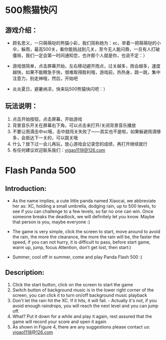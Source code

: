 # 500熊猫快闪

## **游戏介绍：**

- 顾名思义，一只萌萌哒的熊猫小彩，我们简称她为：xc，举着一把萌萌哒的小伞，躲雨，最高500关，看你能挑战到几关，至今无人能问鼎，一旦有人打破僵局，我们一定会第一时间通知您，也许那个人就是你，也说不定：）

- 游戏很简单，点击屏幕开始，左右移动避开雨点，过关越多，雨会越多，速度越快，如果不能眼急手快，很难取得胜利哦，游戏前，热热身，跳一跳，集中注意力，别走神哦，然后，开始吧

- 炎炎夏日，避暑纳凉，快来玩500熊猫快闪吧：）

## **玩法说明：**
1. 点击开始按钮，点击屏幕，开始游戏
2. 背景音乐开关在屏幕右下角，可以点击来打开/关闭背景音乐播放
3. 不要让雨滴击中xc哦，击中就闯关失败了——其实也不是啦，如果躲避雨滴够多，会抵达下一关的，可以跳关哦
4. 什么？放下过一会儿再玩，放心游戏会记录您的成绩，再打开继续就行
5. 有任何建议欢迎联系我们：yigao1118@126.com

# Flash Panda 500

## **Introduction:**

- As the name implies, a cute little panda named Xiaocai, we abbreviate her as: XC, holding a small umbrella, dodging rain, up to 500 levels, to see if you can challenge to a few levels, so far no one can win. Once someone breaks the deadlock, we will definitely let you know. Maybe that person is you, maybe everyone :)

- The game is very simple, click the screen to start, move around to avoid the rain, the more the clearance, the more the rain will be, the faster the speed, if you can not hurry, it is difficult to pass, before start game, warm up, jump, focus Attention, don’t get lost, then start:)

- Summer, cool off in summer, come and play Panda Flash 500 :)

## **Description:**
1. Click the start button, click on the screen to start the game
2. Switch button of background music is in the lower right corner of the screen, you can click it to turn on/off background music playback
3. Don't let the rain hit the XC. If it hits, it will fail. - Actually it's not, if you avoid enough raindrops, you will reach the next level and you can jump off.
4. What? Put it down for a while and play it again, rest assured that the game will record your score and open it again
5. As shown in Figure 4, there are any suggestions please contact us: yigao1118@126.com

